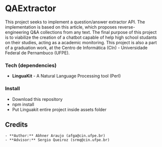 # QAExtractor

This project seeks to implement a question/answer extractor API. The implementation is based on this article, which proposes reverse-engineering Q&A collections from any text. 
The final purpose of this project is to viabilize the creation of a chatbot capable of help high school studants on their studies, acting as a academic monitoring.
This project is also a part of a graduation work, at the Centro de Informática (CIn) - Universidade Federal de Pernambuco (UFPE).

### Tech (dependencies)

* **LinguaKit** - A Natural Language Processing tool (Perl)

### Install

- Download this repository
- npm install
- Put Linguakit entire project inside assets folder

## Credits

    - **Author:** Abhner Araujo (afga@cin.ufpe.br) 
    - **Advisor:** Sergio Queiroz (srmq@cin.ufpe.br)

